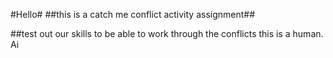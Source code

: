 #Hello#
##this is a catch me conflict activity assignment##

##test out our skills to be able to work through the conflicts
this is a human.
Ai
